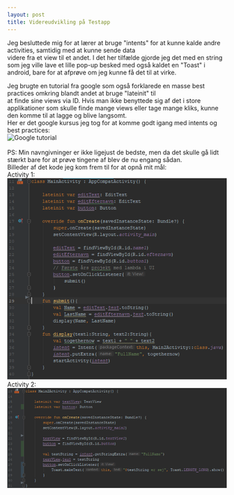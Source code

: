 ```yaml
---
layout: post
title: Videreudvikling på Testapp
---
```

Jeg besluttede mig for at lærer at bruge "intents" for at kunne kalde andre activities, samtidig med at kunne sende data<br>
videre fra et view til et andet. I det her tilfælde gjorde jeg det med en string som jeg ville lave et lille pop-up besked med også kaldet en "Toast" i android, bare for at afprøve om jeg kunne få det til at virke.<br>
<!--more-->
Jeg brugte en tutorial fra google som også forklarede en masse best practices omkring blandt andet at bruge "lateinit" til<br>
at finde sine views via ID. Hvis man ikke benyttede sig af det i store applikationer som skulle finde mange views eller tage mange kliks,
kunne den komme til at lagge og blive langsomt.<br>
Her er det google kursus jeg tog for at komme godt igang med intents og best practices:<br>
![Google tutorial](https://classroom.udacity.com/courses/ud9012)<br>
<br>
PS: Min navngivninger er ikke ligejust de bedste, men da det skulle gå lidt stærkt bare for at prøve tingene af blev de nu engang sådan. <br>
Billeder af det kode jeg kom frem til for at opnå mit mål: <br>
Activity 1: <br>
![](/images/Mainact.PNG) <br>
Activity 2: <br>
![](/images/Mainactt2.PNG)
